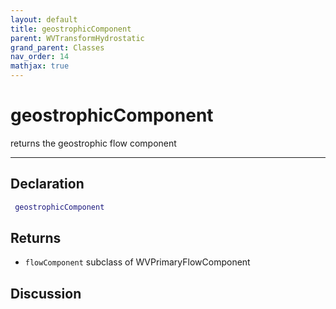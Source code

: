 ```yaml
---
layout: default
title: geostrophicComponent
parent: WVTransformHydrostatic
grand_parent: Classes
nav_order: 14
mathjax: true
---
```


#  geostrophicComponent

returns the geostrophic flow component


---

## Declaration
```matlab
 geostrophicComponent
```
## Returns
+ `flowComponent`  subclass of WVPrimaryFlowComponent

## Discussion

        
